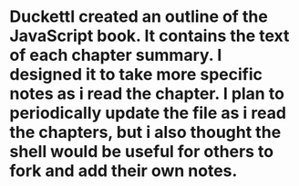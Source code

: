 # DuckettI created an outline of the JavaScript book.  It contains the text of each chapter summary.  I designed it to take more specific notes as i read the chapter.  I plan to periodically update the file as i read the chapters, but i also thought the shell would be useful for others to fork and add their own notes.

